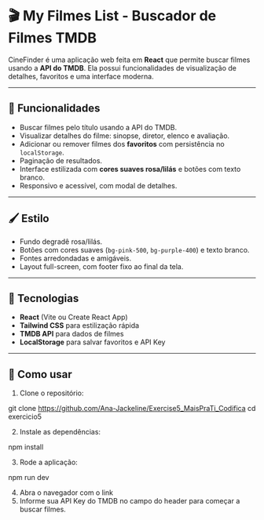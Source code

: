 # 🎬 My Filmes List - Buscador de Filmes TMDB

CineFinder é uma aplicação web feita em **React** que permite buscar filmes usando a **API do TMDB**. Ela possui funcionalidades de visualização de detalhes, favoritos e uma interface moderna.

---

## 🌟 Funcionalidades

- Buscar filmes pelo título usando a API do TMDB.
- Visualizar detalhes do filme: sinopse, diretor, elenco e avaliação.
- Adicionar ou remover filmes dos **favoritos** com persistência no `localStorage`.
- Paginação de resultados.
- Interface estilizada com **cores suaves rosa/lilás** e botões com texto branco.
- Responsivo e acessível, com modal de detalhes.

---

## 🖌 Estilo

- Fundo degradê rosa/lilás.
- Botões com cores suaves (`bg-pink-500`, `bg-purple-400`) e texto branco.
- Fontes arredondadas e amigáveis.
- Layout full-screen, com footer fixo ao final da tela.

---

## 🚀 Tecnologias

- **React** (Vite ou Create React App)
- **Tailwind CSS** para estilização rápida
- **TMDB API** para dados de filmes
- **LocalStorage** para salvar favoritos e API Key

---

## 🔑 Como usar

1. Clone o repositório:

git clone https://github.com/Ana-Jackeline/Exercise5_MaisPraTi_Codifica
cd exercicio5

2. Instale as dependências:

npm install

3. Rode a aplicação:

npm run dev

4. Abra o navegador com o link
5. Informe sua API Key do TMDB no campo do header para começar a buscar filmes.

